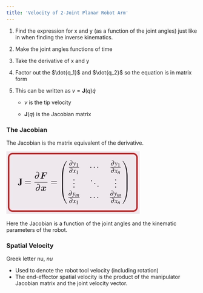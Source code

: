 ```yaml
---
title: 'Velocity of 2-Joint Planar Robot Arm'
---
```


1. Find the expression for x and y (as a function of the joint angles) just like in when finding the inverse kinematics.

2. Make the joint angles functions of time

3. Take the derivative of x and y

4. Factor out the $\dot{q_1}$ and $\dot{q_2}$ so the equation is in matrix form

5. This can be written as $v = \mathbf{J}(q)\dot{q}$

    * $v$ is the tip velocity

    * $\mathbf{J}(q)$ is the Jacobian matrix

### The Jacobian

The Jacobian is the matrix equivalent of the derivative.

![](images/2d-velocity-kinematics-03-Jacobian.PNG)

Here the Jacobian is a function of the joint angles and the kinematic parameters of the robot.

### Spatial Velocity

Greek letter nu, $nu$

* Used to denote the robot tool velocity (including rotation)
* The end-effector spatial velocity is the product of the manipulator Jacobian matrix and the joint velocity vector.

